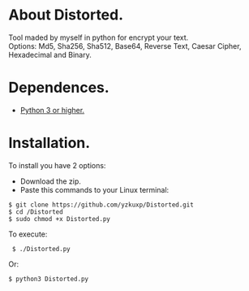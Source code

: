 # About Distorted.
Tool maded by myself in python for encrypt your text.\
Options: Md5, Sha256, Sha512, Base64, Reverse Text, Caesar Cipher, Hexadecimal and Binary.

# Dependences.
- [Python 3 or higher.](https://www.python.org/downloads/)

# Installation.
To install you have 2 options:
- Download the zip.
- Paste this commands to your Linux terminal:
 ```
 $ git clone https://github.com/yzkuxp/Distorted.git
 $ cd /Distorted
 $ sudo chmod +x Distorted.py
 ```
 To execute:
 ```
  $ ./Distorted.py
 ```
 Or:
 ```
 $ python3 Distorted.py
 ```

